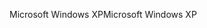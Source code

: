 <span data-ttu-id="ca20e-101">Microsoft Windows XP</span><span class="sxs-lookup"><span data-stu-id="ca20e-101">Microsoft Windows XP</span></span>